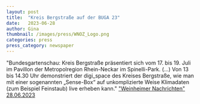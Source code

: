 ```yaml
---
layout: post
title:  "Kreis Bergstraße auf der BUGA 23"
date:   2023-06-28 
author: Gina
thumbnail: /images/press/WNOZ_Logo.png
categories: press
press_category: newspaper
---
```

"Bundesgartenschau: Kreis Bergstraße präsentiert sich vom 17. bis 19. Juli im Pavillon der Metropolregion Rhein-Neckar im Spinelli-Park. (...) Von 13 bis 14.30 Uhr demonstriert der digi_space des Kreises Bergstraße, wie man mit einer sogenannten „Sense-Box“ auf unkomplizierte Weise Klimadaten (zum Beispiel Feinstaub) live erheben kann."
<a href="https://www.wnoz.de/Kreis-Bergstrasse-auf-der-BUGA-23--28a9b0a6-3885-43e8-ae9c-27ab469c9ea1-ds">"Weinheimer Nachrichten" 28.06.2023</a>
